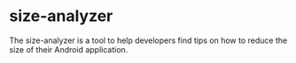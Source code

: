 # size-analyzer
The size-analyzer is a tool to help developers find tips on how to reduce the size of their Android application.
